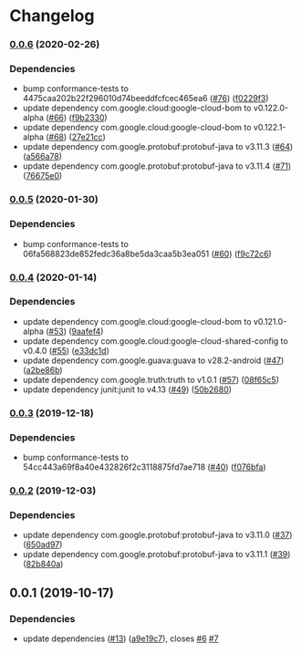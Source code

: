# Changelog

### [0.0.6](https://www.github.com/googleapis/java-conformance-tests/compare/v0.0.5...v0.0.6) (2020-02-26)


### Dependencies

* bump conformance-tests to 4475caa202b22f296010d74beeddfcfcec465ea6 ([#76](https://www.github.com/googleapis/java-conformance-tests/issues/76)) ([f0229f3](https://www.github.com/googleapis/java-conformance-tests/commit/f0229f33f8e9039f71c6258602f87af2a62e48ad))
* update dependency com.google.cloud:google-cloud-bom to v0.122.0-alpha ([#66](https://www.github.com/googleapis/java-conformance-tests/issues/66)) ([f9b2330](https://www.github.com/googleapis/java-conformance-tests/commit/f9b2330709286f6be621bf0305a4ca5c30b01819))
* update dependency com.google.cloud:google-cloud-bom to v0.122.1-alpha ([#68](https://www.github.com/googleapis/java-conformance-tests/issues/68)) ([27e21cc](https://www.github.com/googleapis/java-conformance-tests/commit/27e21cc2c92208822a6bcfb6476fed0f0fe877e6))
* update dependency com.google.protobuf:protobuf-java to v3.11.3 ([#64](https://www.github.com/googleapis/java-conformance-tests/issues/64)) ([a566a78](https://www.github.com/googleapis/java-conformance-tests/commit/a566a7881b02a24b19dc7dc8f6032532188ebbd6))
* update dependency com.google.protobuf:protobuf-java to v3.11.4 ([#71](https://www.github.com/googleapis/java-conformance-tests/issues/71)) ([76675e0](https://www.github.com/googleapis/java-conformance-tests/commit/76675e0fd4f7bd5a7666516340b7c54599e9a590))

### [0.0.5](https://www.github.com/googleapis/java-conformance-tests/compare/v0.0.4...v0.0.5) (2020-01-30)


### Dependencies

* bump conformance-tests to 06fa568823de852fedc36a8be5da3caa5b3ea051 ([#60](https://www.github.com/googleapis/java-conformance-tests/issues/60)) ([f9c72c6](https://www.github.com/googleapis/java-conformance-tests/commit/f9c72c6ea057c0768d287b4bd44269b9dcede43c))

### [0.0.4](https://www.github.com/googleapis/java-conformance-tests/compare/v0.0.3...v0.0.4) (2020-01-14)


### Dependencies

* update dependency com.google.cloud:google-cloud-bom to v0.121.0-alpha ([#53](https://www.github.com/googleapis/java-conformance-tests/issues/53)) ([9aafef4](https://www.github.com/googleapis/java-conformance-tests/commit/9aafef40f215df42d529ca7a2f7cb22c49ed13df))
* update dependency com.google.cloud:google-cloud-shared-config to v0.4.0 ([#55](https://www.github.com/googleapis/java-conformance-tests/issues/55)) ([e33dc1d](https://www.github.com/googleapis/java-conformance-tests/commit/e33dc1d18909be783a8a0d605c34d45fc4a4e6fb))
* update dependency com.google.guava:guava to v28.2-android ([#47](https://www.github.com/googleapis/java-conformance-tests/issues/47)) ([a2be86b](https://www.github.com/googleapis/java-conformance-tests/commit/a2be86b0b1c723e5c36dd13d782f4edde684fea1))
* update dependency com.google.truth:truth to v1.0.1 ([#57](https://www.github.com/googleapis/java-conformance-tests/issues/57)) ([08f65c5](https://www.github.com/googleapis/java-conformance-tests/commit/08f65c52d0e9e77e81587326e9194d4d1fe11173))
* update dependency junit:junit to v4.13 ([#49](https://www.github.com/googleapis/java-conformance-tests/issues/49)) ([50b2680](https://www.github.com/googleapis/java-conformance-tests/commit/50b26808d97e64c98fdb8c6a630592d71bbcc82c))

### [0.0.3](https://www.github.com/googleapis/java-conformance-tests/compare/v0.0.2...v0.0.3) (2019-12-18)


### Dependencies

* bump conformance-tests to 54cc443a69f8a40e432826f2c3118875fd7ae718 ([#40](https://www.github.com/googleapis/java-conformance-tests/issues/40)) ([f076bfa](https://www.github.com/googleapis/java-conformance-tests/commit/f076bfa0ee390479af6c73751080d8e535ee1ab1))

### [0.0.2](https://www.github.com/googleapis/java-conformance-tests/compare/v0.0.1...v0.0.2) (2019-12-03)


### Dependencies

* update dependency com.google.protobuf:protobuf-java to v3.11.0 ([#37](https://www.github.com/googleapis/java-conformance-tests/issues/37)) ([650ad97](https://www.github.com/googleapis/java-conformance-tests/commit/650ad977e0e0ddf6fe1eee0857f8d1bcc0bf04e9))
* update dependency com.google.protobuf:protobuf-java to v3.11.1 ([#39](https://www.github.com/googleapis/java-conformance-tests/issues/39)) ([82b840a](https://www.github.com/googleapis/java-conformance-tests/commit/82b840a8f84a73674049073f74640167a9c6d82c))

## 0.0.1 (2019-10-17)


### Dependencies

* update dependencies ([#13](https://www.github.com/googleapis/java-conformance-tests/issues/13)) ([a9e19c7](https://www.github.com/googleapis/java-conformance-tests/commit/a9e19c7f34fec3551e2a665093d64ec0c664d90c)), closes [#6](https://www.github.com/googleapis/java-conformance-tests/issues/6) [#7](https://www.github.com/googleapis/java-conformance-tests/issues/7)
